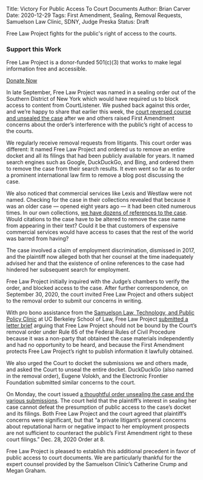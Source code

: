 Title: Victory For Public Access To Court Documents
Author: Brian Carver
Date: 2020-12-29
Tags: First Amendment, Sealing, Removal Requests, Samuelson Law Clinic, SDNY, Judge Preska
Status: Draft


<p class="lead">Free Law Project fights for the public's right of access to the courts.</p>

<div class="pull-right col-xs-5 col-sm-4 col-md-3 bg-primary">
    <h3 class="text-center">Support this Work</h3>
    <p>Free Law Project is a donor-funded 501(c)(3) that works to make legal information free and accessible.
    </p>
    <p><a href="https://www.courtlistener.com/donate/?referrer=1a-victory" class="btn btn-lg btn-danger btn-block">Donate Now</a>
</div>

In late September, Free Law Project was named in a sealing order out of the Southern District of New York which would have required us to block access to content from CourtListener. We pushed back against this order, and we’re happy to share that earlier this week, the [court reversed course and unsealed the case][unseal] after we and others raised First Amendment concerns about the order’s interference with the public’s right of access to the courts.

We regularly receive removal requests from litigants. This court order was different: It named Free Law Project and ordered us to remove an entire docket and all its filings that had been publicly available for years. It named search engines such as Google, DuckDuckGo, and Bing, and ordered them to remove the case from their search results. It even went so far as to order a prominent international law firm to remove a blog post discussing the case.

We also noticed that commercial services like Lexis and Westlaw were not named. Checking for the case in their collections revealed that because it was an older case — opened eight years ago — it had been cited numerous times. In our own collections, [we have dozens of references to the case][refs]. Would citations to the case have to be altered to remove the case name from appearing in their text? Could it be that customers of expensive commercial services would have access to cases that the rest of the world was barred from having?

The case involved a claim of employment discrimination, dismissed in 2017, and the plaintiff now alleged both that her counsel at the time inadequately advised her and that the existence of online references to the case had hindered her subsequent search for employment.

Free Law Project initially inquired with the Judge’s chambers to verify the order, and blocked access to the case. After further correspondence, on September 30, 2020, the court invited Free Law Project and others subject to the removal order to submit our concerns in writing.

With pro bono assistance from the [Samuelson Law, Technology, and Public Policy Clinic][sam] at UC Berkeley School of Law, Free Law Project [submitted a letter brief][brief] arguing that Free Law Project should not be bound by the Court’s removal order under Rule 65 of the Federal Rules of Civil Procedure because it was a non-party that obtained the case materials independently and had no opportunity to be heard, and because the First Amendment protects Free Law Project’s right to publish information it lawfully obtained.

We also urged the Court to docket the submissions we and others made, and asked the Court to unseal the entire docket. DuckDuckGo (also named in the removal order), Eugene Volokh, and the Electronic Frontier Foundation submitted similar concerns to the court.

On Monday, the court issued [a thoughtful order unsealing the case and the various submissions][unseal]. The court held that the plaintiff’s interest in sealing her case cannot defeat the presumption of public access to the case’s docket and its filings. Both Free Law Project and the court agreed that plaintiff’s concerns were significant, but that “a private litigant’s general concerns about reputational harm or negative impact to her employment prospects are not sufficient to counteract the public’s First Amendment right to these court filings.” Dec. 28, 2020 Order at 8.

Free Law Project is pleased to establish this additional precedent in favor of public access to court documents. We are particularly thankful for the expert counsel provided by the Samuelson Clinic’s Catherine Crump and Megan Graham.


[unseal]: https://www.courtlistener.com/docket/5424004/99/allen-v-chanel-inc/
[refs]: https://www.courtlistener.com/?q=%22allen%20chanel%22~3&type=r&order_by=score%20desc
[sam]: https://www.law.berkeley.edu/experiential/clinics/samuelson-law-technology-public-policy-clinic/
[brief]: {static}/pdf/letters/letter-from-flp-re-removal-order-12cv6758.pdf
